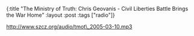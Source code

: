 {:title "The Ministry of Truth: Chris Geovanis - Civil Liberties Battle Brings the War Home"
:layout :post
:tags  ["radio"]}

<http://www.szcz.org/audio/tmot\_2005-03-10.mp3>

